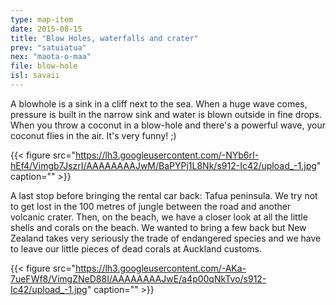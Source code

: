 ```yaml
---
type: map-item
date: 2015-08-15
title: "Blow Holes, waterfalls and crater"
prev: "satuiatua"
nex: "maota-o-maa"
file: blow-hole
isl: savaii
---
```


A blowhole is a sink in a cliff next to the sea. When a huge wave comes, pressure is built in the narrow sink and water is blown outside in fine drops. When you throw a coconut in a blow-hole and there's a powerful wave, your coconut flies in the air. It's very funny! ;)

{{< figure src="https://lh3.googleusercontent.com/-NYb6rI-hEf4/Vimgb7JszrI/AAAAAAAAJwM/BaPYPj1L8Nk/s912-Ic42/upload_-1.jpg" caption="" >}}

A last stop before bringing the rental car back: Tafua peninsula. We try not to get lost in the 100 metres of jungle between the road and another volcanic crater. Then, on the beach, we have a closer look at all the little shells and corals on the beach. We wanted to bring a few back but New Zealand takes very seriously the trade of endangered species and we have to leave our little pieces of dead corals at Auckland customs.

{{< figure src="https://lh3.googleusercontent.com/-AKa-7ueFWf8/VimgZNeD88I/AAAAAAAAJwE/a4p00qNkTvo/s912-Ic42/upload_-1.jpg" caption="" >}}